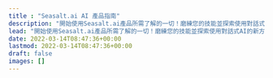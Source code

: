 ```yaml
---
title : "Seasalt.ai AI 產品指南"
description: "開始使用Seasalt.ai產品所需了解的一切！磨練您的技能並探索使用對話式AI的新方法。"
lead: "開始使用Seasalt.ai產品所需了解的一切！磨練您的技能並探索使用對話式AI的新方法。"
date: 2022-03-14T08:47:36+00:00
lastmod: 2022-03-14T08:47:36+00:00
draft: false
images: []
---
```

